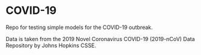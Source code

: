 # COVID-19

Repo for testing simple models for the COVID-19 outbreak.

Data is taken from the 2019 Novel Coronavirus COVID-19 (2019-nCoV) Data Repository by Johns Hopkins CSSE.
